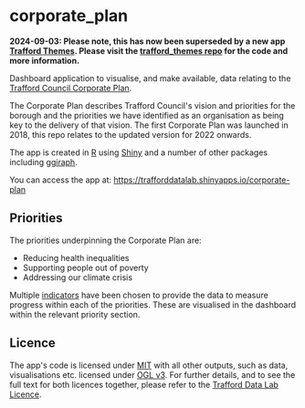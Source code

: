 # corporate_plan

**2024-09-03: Please note, this has now been superseded by a new app [Trafford Themes](https://trafforddatalab.shinyapps.io/trafford_themes/). Please visit the [trafford_themes repo](https://github.com/traffordDataLab/trafford_themes) for the code and more information.**

Dashboard application to visualise, and make available, data relating to the [Trafford Council Corporate Plan](https://www.trafford.gov.uk/about-your-council/strategies-plans-and-policies/Corporate-Plan.aspx).

The Corporate Plan describes Trafford Council's vision and priorities for the borough and the priorities we have identified as an organisation as being key to the delivery of that vision. The first Corporate Plan was launched in 2018, this repo relates to the updated version for 2022 onwards.

The app is created in [R](https://cran.r-project.org/) using [Shiny](https://cran.r-project.org/web/packages/shiny/index.html) and a number of other packages including [ggiraph](https://cran.r-project.org/web/packages/ggiraph/index.html).

You can access the app at: https://trafforddatalab.shinyapps.io/corporate-plan

## Priorities
The priorities underpinning the Corporate Plan are:

- Reducing health inequalities
- Supporting people out of poverty
- Addressing our climate crisis

Multiple [indicators](indicators.md) have been chosen to provide the data to measure progress within each of the priorities. These are visualised in the dashboard within the relevant priority section.

## Licence
The app's code is licensed under [MIT](LICENSE) with all other outputs, such as data, visualisations etc. licensed under [OGL v3](http://www.nationalarchives.gov.uk/doc/open-government-licence/version/3/). For further details, and to see the full text for both licences together, please refer to the [Trafford Data Lab Licence](https://www.trafforddatalab.io/LICENSE.txt).
